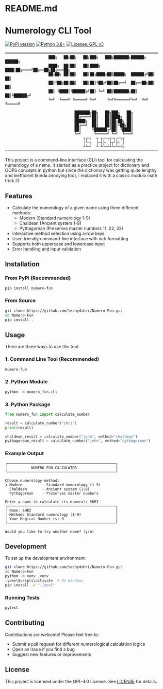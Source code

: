 # README.md

# Numerology CLI Tool

[![PyPI version](https://badge.fury.io/py/numero-fun.svg)](https://pypi.org/project/numero-fun/)
[![Python 3.8+](https://img.shields.io/badge/python-3.8+-blue.svg)](https://www.python.org/downloads/)
[![License: GPL v3](https://img.shields.io/badge/License-GPLv3-blue.svg)](https://www.gnu.org/licenses/gpl-3.0)

```
━━━━━━━━━━━━━━━━━━━━━━━━━━━━━━━━━━━━━━━━━━━━━━━━━━━━━━━━━━━━━━━━━━━━━━━━━━━━━━━━━━━━━━━━━━━━━━━━━━━━━━━━
                    ███╗   ██╗██╗   ██╗███╗   ███╗███████╗██████╗  ██████╗ 
                    ████╗  ██║██║   ██║████╗ ████║██╔════╝██╔══██╗██╔═══██╗
                    ██╔██╗ ██║██║   ██║██╔████╔██║█████╗  ██████╔╝██║   ██║
                    ██║╚██╗██║██║   ██║██║╚██╔╝██║██╔══╝  ██╔══██╗██║   ██║
                    ██║ ╚████║╚██████╔╝██║ ╚═╝ ██║███████╗██║  ██║╚██████╔╝
                    ╚═╝  ╚═══╝ ╚═════╝ ╚═╝     ╚═╝╚══════╝╚═╝  ╚═╝ ╚═════╝

                                ███████╗██╗   ██╗███╗   ██╗
                                ██╔════╝██║   ██║████╗  ██║
                                █████╗  ██║   ██║██╔██╗ ██║
                                ██╔══╝  ██║   ██║██║╚██╗██║
                                ██║     ╚██████╔╝██║ ╚████║
                                ╚═╝      ╚═════╝ ╚═╝  ╚═══╝
                                    ┬┌─┐  ┬ ┬┌─┐┬─┐┌─┐┬
                                    │└─┐  ├─┤├┤ ├┬┘├┤ │
                                    ┴└─┘  ┴ ┴└─┘┴└─└─┘o
━━━━━━━━━━━━━━━━━━━━━━━━━━━━━━━━━━━━━━━━━━━━━━━━━━━━━━━━━━━━━━━━━━━━━━━━━━━━━━━━━━━━━━━━━━━━━━━━━━━━━━━
```
This project is a command-line interface (CLI) tool for calculating the numerology of a name. It started as a practice project for dictionary and OOPS concepts in python but since the dictionary was getting quite lengthy and inefficient (kinda annoying too), I replaced it with a classic modulo math trick :D

## Features

- Calculate the numerology of a given name using three different methods:
  - Modern (Standard numerology 1-9)
  - Chaldean (Ancient system 1-8)
  - Pythagorean (Preserves master numbers 11, 22, 33)
- Interactive method selection using arrow keys
- User-friendly command-line interface with rich formatting
- Supports both uppercase and lowercase input
- Error handling and input validation

## Installation

### From PyPI (Recommended)
```bash
pip install numero-fun
```

### From Source
```bash
git clone https://github.com/techy4shri/Numero-Fun.git
cd Numero-Fun
pip install .
```

## Usage

There are three ways to use this tool:


### 1. Command Line Tool (Recommended)
```bash
numero-fun
```

### 2. Python Module
```bash
python -m numero_fun.cli
```

### 3. Python Package
```python
from numero_fun import calculate_number

result = calculate_number("shri")
print(result)

chaldean_result = calculate_number("john", method="chaldean")
pythagorean_result = calculate_number("john", method="pythagorean")
```

### Example Output
```
╭──────────────────────────────────────────────────╮
│           NUMERO-FUN CALCULATOR                  │
╰──────────────────────────────────────────────────╯

Choose numerology method:
❯ Modern         - Standard numerology (1-9)
  Chaldean       - Ancient system (1-8)
  Pythagorean    - Preserves master numbers

Enter a name to calculate its numeral: SHRI
╭──────────────────────────────────────────────────╮
│ Name: SHRI                                       │
│ Method: Standard numerology (1-9)                │
│ Your Magical Number is: 9                        │
╰──────────────────────────────────────────────────╯

Would you like to try another name? (y/n)
```

## Development

To set up the development environment:

```bash
git clone https://github.com/techy4shri/Numero-Fun.git
cd Numero-Fun
python -m venv .venv
.venv\Scripts\activate  # On Windows
pip install -e ".[dev]"
```

### Running Tests
```bash
pytest
```

## Contributing

Contributions are welcome! Please feel free to:
- Submit a pull request for different numerological calculation logics
- Open an issue if you find a bug
- Suggest new features or improvements

## License

This project is licensed under the GPL-3.0 License. See [LICENSE](https://github.com/techy4shri/Numero-Fun/blob/main/LICENSE) for details.
